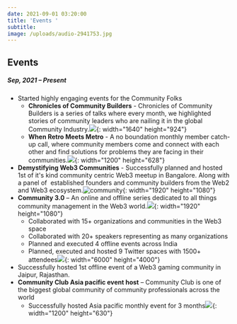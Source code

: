 ```yaml
---
date: 2021-09-01 03:20:00
title: 'Events '
subtitle:
image: /uploads/audio-2941753.jpg
---
```

## Events

##### Sep, 2021 – Present

* Started highly engaging events for the Community Folks
  * **Chronicles of Community Builders** - Chronicles of Community Builders is a series of talks where every month, we highlighted stories of community leaders who are nailing it in the global Community Industry.![](/uploads/ccb-main-poster.jpg){: width="1640" height="924"}
  * **When Retro Meets Metro** - A no boundation monthly member catch-up call, where community members come and connect with each other and find solutions for problems they are facing in their communities.![](/uploads/retromeetsmetro-default.jpg){: width="1200" height="628"}
* **Demystifying Web3 Communities** - Successfully planned and hosted 1st of it's kind community centric Web3 meetup in Bangalore. Along with a panel of&nbsp; established founders and community builders from the Web2 and Web3 ecosystem.![community](/uploads/event-banner-03-1.png){: width="1920" height="1080"}
* **Community 3.0** – An online and offline series dedicated to all things community management in the Web3 world.![](/uploads/community-3-0-3.png){: width="1920" height="1080"}
  * Collaborated with 15+ organizations and communities in the Web3 space
  * Collaborated with 20+ speakers representing as many organizations
  * Planned and executed 4 offline events across India
  * Planned, executed and hosted 9 Twitter spaces with 1500+ attendees![](/uploads/img-9011.JPG){: width="6000" height="4000"}
* Successfully hosted 1st offline event of a Web3 gaming community in Jaipur, Rajasthan.
* **Community Club Asia pacific event host** – Community Club is one of the biggest global community of community professionals across the world
  * Successfully hosted Asia pacific monthly event for 3 months![](/uploads/dec-asia-centered-hangout-1.png){: width="1200" height="630"}